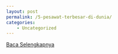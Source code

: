 ```yaml
---
layout: post
permalink: /5-pesawat-terbesar-di-dunia/
categories:
    - Uncategorized
---
```


[Baca Selengkapnya](/09)